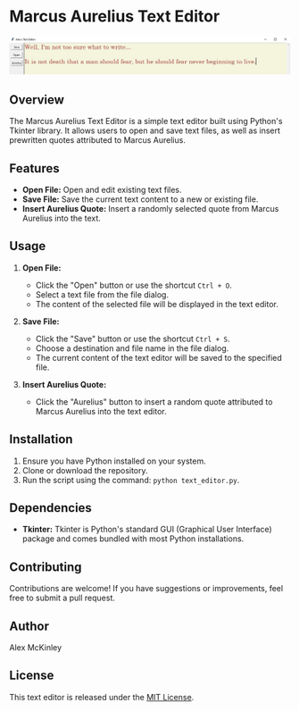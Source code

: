 # Marcus Aurelius Text Editor

![Example Image](example.jpg)

## Overview

The Marcus Aurelius Text Editor is a simple text editor built using Python's Tkinter library. It allows users to open and save text files, as well as insert prewritten quotes attributed to Marcus Aurelius.

## Features

- **Open File:** Open and edit existing text files.
- **Save File:** Save the current text content to a new or existing file.
- **Insert Aurelius Quote:** Insert a randomly selected quote from Marcus Aurelius into the text.

## Usage

1. **Open File:**
   - Click the "Open" button or use the shortcut `Ctrl + O`.
   - Select a text file from the file dialog.
   - The content of the selected file will be displayed in the text editor.

2. **Save File:**
   - Click the "Save" button or use the shortcut `Ctrl + S`.
   - Choose a destination and file name in the file dialog.
   - The current content of the text editor will be saved to the specified file.

3. **Insert Aurelius Quote:**
   - Click the "Aurelius" button to insert a random quote attributed to Marcus Aurelius into the text editor.

## Installation

1. Ensure you have Python installed on your system.
2. Clone or download the repository.
3. Run the script using the command: `python text_editor.py`.

## Dependencies

- **Tkinter:** Tkinter is Python's standard GUI (Graphical User Interface) package and comes bundled with most Python installations.

## Contributing

Contributions are welcome! If you have suggestions or improvements, feel free to submit a pull request.

## Author
Alex McKinley

## License

This text editor is released under the [MIT License](LICENSE).
